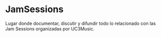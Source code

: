 # JamSessions
Lugar donde documentar, discutir y difundir todo lo relacionado con las Jam Sessions organizadas por UC3Music.
